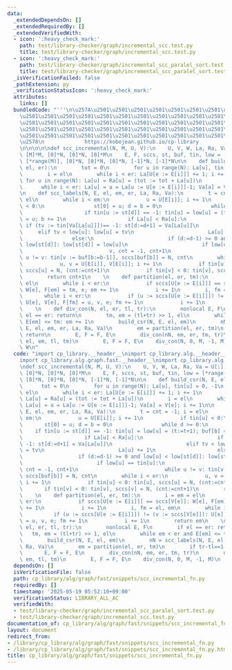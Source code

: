 ```yaml
---
data:
  _extendedDependsOn: []
  _extendedRequiredBy: []
  _extendedVerifiedWith:
  - icon: ':heavy_check_mark:'
    path: test/library-checker/graph/incremental_scc.test.py
    title: test/library-checker/graph/incremental_scc.test.py
  - icon: ':heavy_check_mark:'
    path: test/library-checker/graph/incremental_scc_paralel_sort.test.py
    title: test/library-checker/graph/incremental_scc_paralel_sort.test.py
  _isVerificationFailed: false
  _pathExtension: py
  _verificationStatusIcon: ':heavy_check_mark:'
  attributes:
    links: []
  bundledCode: "'''\n\u257A\u2501\u2501\u2501\u2501\u2501\u2501\u2501\u2501\u2501\u2501\
    \u2501\u2501\u2501\u2501\u2501\u2501\u2501\u2501\u2501\u2501\u2501\u2501\u2501\
    \u2501\u2501\u2501\u2501\u2501\u2501\u2501\u2501\u2501\u2501\u2501\u2501\u2501\
    \u2501\u2501\u2501\u2501\u2501\u2501\u2501\u2501\u2501\u2501\u2501\u2501\u2501\
    \u2501\u2501\u2501\u2501\u2501\u2501\u2501\u2501\u2501\u2501\u2501\u2501\u2501\
    \u2578\n             https://kobejean.github.io/cp-library               \n'''\n\
    \n\n\n\n\ndef scc_incremental(N, M, U, V):\n    U, V, W, La, Ra, Va = U[:], V[:],\
    \ [M]*M, [0]*N, [0]*N, [0]*M\n    E, F, sccs, st, buf, tin, low = [*range(M)],\
    \ [*range(M)], [0]*N, [0]*N, [0]*N, [-1]*N, [-1]*N\n\n    def build_csr(N, E,\
    \ el, er):\n        tot = 0\n        for u in range(N): La[u], tin[u] = 0, -1\n\
    \        i = el\n        while i < er: La[U[e := E[i]]] += 1; i += 1\n       \
    \ for u in range(N): La[u] = Ra[u] = (tot := tot + La[u])\n        i = el\n  \
    \      while i < er: La[u] = a = La[u := U[e := E[i]]]-1; Va[a] = V[e]; i += 1\n\
    \n    def scc_labels(N, E, el, em, er, La, Ra, Va):\n        t = cnt = -1; i =\
    \ el\n        while i < em:\n            u = U[E[i]]; i += 1\n            if tin[u]\
    \ < 0:\n                st[0] = u; d = b = 0\n                while d >= 0:\n\
    \                    if tin[u := st[d]] == -1: tin[u] = low[u] = (t:=t+1); buf[b]\
    \ = u; b += 1\n                    if La[u] < Ra[u]:\n                       \
    \ if (tv := tin[Va[La[u]]])== -1: st[d:=d+1] = Va[La[u]]\n                   \
    \     elif tv < low[u]: low[u] = tv\n                        La[u] += 1\n    \
    \                else:\n                        if (d:=d-1) >= 0 and low[u] <\
    \ low[st[d]]: low[st[d]] = low[u]\n                        if low[u] == tin[u]:\n\
    \                            v, cnt = -1, cnt+1\n                            while\
    \ u != v: tin[v := buf[b:=b-1]], sccs[buf[b]] = N, cnt\n        while i < er:\n\
    \            u, v = U[E[i]], V[E[i]]; i += 1\n            if tin[u] < 0: tin[u],\
    \ sccs[u] = N, (cnt:=cnt+1)\n            if tin[v] < 0: tin[v], sccs[v] = N, (cnt:=cnt+1)\n\
    \        return cnt+1\n    \n    def partition(el, er, tm):\n        i = em =\
    \ el\n        while i < er:\n            if sccs[U[e := E[i]]] == sccs[V[e]]:\
    \ W[e], F[em] = tm, e; em += 1\n            i += 1\n        i, fm = el, em\n \
    \       while i < er:\n            if (u := sccs[U[e := E[i]]]) != (v := sccs[V[e]]):\
    \ U[e], V[e], F[fm] = u, v, e; fm += 1\n            i += 1\n        return em\n\
    \    \n    def div_con(N, el, er, tl, tr):\n        nonlocal E, F\n        if\
    \ el == er: return\n        tm, em = (tl+tr) >> 1, el\n        while em < er and\
    \ E[em] <= tm: em += 1\n        build_csr(N, E, el, em)\n        nN = scc_labels(N,\
    \ E, el, em, er, La, Ra, Va)\n        em = partition(el, er, tm)\n        if tr-tl==1:\
    \ return\n        E, F = F, E\n        div_con(nN, em, er, tm, tr)\n        div_con(N,\
    \ el, em, tl, tm)\n        E, F = F, E\n    div_con(N, 0, M, -1, M)\n    return\
    \ W\n"
  code: "import cp_library.__header__\nimport cp_library.alg.__header__\nimport cp_library.alg.graph.__header__\n\
    import cp_library.alg.graph.fast.__header__\nimport cp_library.alg.graph.fast.snippets.__header__\n\
    \ndef scc_incremental(N, M, U, V):\n    U, V, W, La, Ra, Va = U[:], V[:], [M]*M,\
    \ [0]*N, [0]*N, [0]*M\n    E, F, sccs, st, buf, tin, low = [*range(M)], [*range(M)],\
    \ [0]*N, [0]*N, [0]*N, [-1]*N, [-1]*N\n\n    def build_csr(N, E, el, er):\n  \
    \      tot = 0\n        for u in range(N): La[u], tin[u] = 0, -1\n        i =\
    \ el\n        while i < er: La[U[e := E[i]]] += 1; i += 1\n        for u in range(N):\
    \ La[u] = Ra[u] = (tot := tot + La[u])\n        i = el\n        while i < er:\
    \ La[u] = a = La[u := U[e := E[i]]]-1; Va[a] = V[e]; i += 1\n\n    def scc_labels(N,\
    \ E, el, em, er, La, Ra, Va):\n        t = cnt = -1; i = el\n        while i <\
    \ em:\n            u = U[E[i]]; i += 1\n            if tin[u] < 0:\n         \
    \       st[0] = u; d = b = 0\n                while d >= 0:\n                \
    \    if tin[u := st[d]] == -1: tin[u] = low[u] = (t:=t+1); buf[b] = u; b += 1\n\
    \                    if La[u] < Ra[u]:\n                        if (tv := tin[Va[La[u]]])==\
    \ -1: st[d:=d+1] = Va[La[u]]\n                        elif tv < low[u]: low[u]\
    \ = tv\n                        La[u] += 1\n                    else:\n      \
    \                  if (d:=d-1) >= 0 and low[u] < low[st[d]]: low[st[d]] = low[u]\n\
    \                        if low[u] == tin[u]:\n                            v,\
    \ cnt = -1, cnt+1\n                            while u != v: tin[v := buf[b:=b-1]],\
    \ sccs[buf[b]] = N, cnt\n        while i < er:\n            u, v = U[E[i]], V[E[i]];\
    \ i += 1\n            if tin[u] < 0: tin[u], sccs[u] = N, (cnt:=cnt+1)\n     \
    \       if tin[v] < 0: tin[v], sccs[v] = N, (cnt:=cnt+1)\n        return cnt+1\n\
    \    \n    def partition(el, er, tm):\n        i = em = el\n        while i <\
    \ er:\n            if sccs[U[e := E[i]]] == sccs[V[e]]: W[e], F[em] = tm, e; em\
    \ += 1\n            i += 1\n        i, fm = el, em\n        while i < er:\n  \
    \          if (u := sccs[U[e := E[i]]]) != (v := sccs[V[e]]): U[e], V[e], F[fm]\
    \ = u, v, e; fm += 1\n            i += 1\n        return em\n    \n    def div_con(N,\
    \ el, er, tl, tr):\n        nonlocal E, F\n        if el == er: return\n     \
    \   tm, em = (tl+tr) >> 1, el\n        while em < er and E[em] <= tm: em += 1\n\
    \        build_csr(N, E, el, em)\n        nN = scc_labels(N, E, el, em, er, La,\
    \ Ra, Va)\n        em = partition(el, er, tm)\n        if tr-tl==1: return\n \
    \       E, F = F, E\n        div_con(nN, em, er, tm, tr)\n        div_con(N, el,\
    \ em, tl, tm)\n        E, F = F, E\n    div_con(N, 0, M, -1, M)\n    return W\n"
  dependsOn: []
  isVerificationFile: false
  path: cp_library/alg/graph/fast/snippets/scc_incremental_fn.py
  requiredBy: []
  timestamp: '2025-05-19 05:52:10+09:00'
  verificationStatus: LIBRARY_ALL_AC
  verifiedWith:
  - test/library-checker/graph/incremental_scc_paralel_sort.test.py
  - test/library-checker/graph/incremental_scc.test.py
documentation_of: cp_library/alg/graph/fast/snippets/scc_incremental_fn.py
layout: document
redirect_from:
- /library/cp_library/alg/graph/fast/snippets/scc_incremental_fn.py
- /library/cp_library/alg/graph/fast/snippets/scc_incremental_fn.py.html
title: cp_library/alg/graph/fast/snippets/scc_incremental_fn.py
---
```

